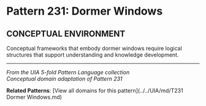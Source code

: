 # Pattern 231: Dormer Windows

## CONCEPTUAL ENVIRONMENT

Conceptual frameworks that embody dormer windows require logical structures that support understanding and knowledge development.

---

*From the UIA 5-fold Pattern Language collection*  
*Conceptual domain adaptation of Pattern 231*

**Related Patterns**: [View all domains for this pattern](../../UIA/md/T231 Dormer Windows.md)